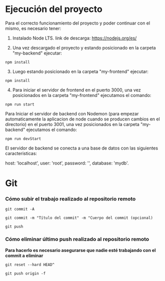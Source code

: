 # Ejecución del proyecto
Para el correcto funcionamiento del proyecto y poder continuar con el mismo, es necesario tener:
1. Instalado Node LTS. link de descarga: https://nodejs.org/es/


2. Una vez descargado el proyecto y estando posicionado en la carpeta "my-backend" ejecutar:

`npm install`

3. Luego estando posicionado en la carpeta "my-frontend" ejecutar:

`npm install`

4. Para iniciar el servidor de frontend en el puerto 3000, una vez posicionados en la carpeta "my-frontend" ejecutamos el comando:

`npm run start`

Para Iniciar el servidor de backend con Nodemon (para empezar automaticamente la aplicacion de node cuando se producen cambios en el directorio) en el puerto 3001, una vez posicionados en la carpeta "my-backend" ejecutamos el comando:

`npm run devStart`

El servidor de backend se conecta a una base de datos con las siguientes caracteristicas:

host: 'localhost',
user: 'root',
password: '',
database: 'mydb'.

# Git
### Cómo subir el trabajo realizado al repositorio remoto

`git commit -A`

`git commit -m "Título del commit" -m "Cuerpo del commit (opcional)`

`git push`

### Cómo eliminar último push realizado al repositorio remoto
**Para hacerlo es necesario asegurarse que nadie esté trabajando con el commit a eliminar**

`git reset --hard HEAD^`

`git push origin -f`
